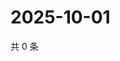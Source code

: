 # 2025-10-01

共 0 条

<!-- BEGIN ZHIHUQUESTIONS -->
<!-- 最后更新时间 Wed Oct 01 2025 10:40:57 GMT+0800 (China Standard Time) -->

<!-- END ZHIHUQUESTIONS -->
